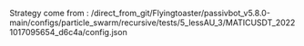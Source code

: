 Strategy come from : /direct_from_git/Flyingtoaster/passivbot_v5.8.0-main/configs/particle_swarm/recursive/tests/5_lessAU_3/MATICUSDT_20221017095654_d6c4a/config.json